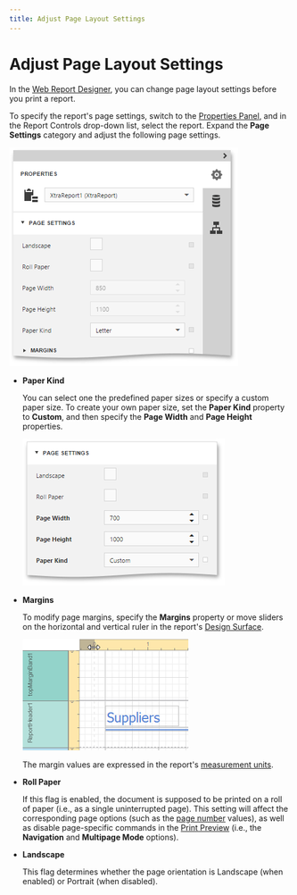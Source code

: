 ```yaml
---
title: Adjust Page Layout Settings
---
```

# Adjust Page Layout Settings
In the [Web Report Designer](../../../../../interface-elements-for-web/articles/report-designer.md), you can change page layout settings before you print a report.
 

To specify the report's page settings, switch to the [Properties Panel](../../../../../interface-elements-for-web/articles/report-designer/interface-elements/properties-panel.md), and in the Report Controls drop-down list, select the report. Expand the **Page Settings** category and adjust the following page settings.

![eud-page-settings-0](../../../../images/Img119977.png)
* **Paper Kind**
	
	You can select one the predefined paper sizes or specify a custom paper size. To create your own paper size, set the **Paper Kind** property to **Custom**, and then specify the **Page Width** and **Page Height** properties.
	
	![eud-page-settings-1](../../../../images/Img119978.png)
* **Margins**
	
	To modify page margins, specify the **Margins** property or move sliders on the horizontal and vertical ruler in the report's [Design Surface](../../../../../interface-elements-for-web/articles/report-designer/interface-elements/design-surface.md).
	
	![web-designer-surface-horizontal-ruler](../../../../images/Img24593.png)
	
	The margin values are expressed in the report's [measurement units](../../../../../interface-elements-for-web/articles/report-designer/creating-reports/basic-operations/change-measurement-units-of-a-report.md).
* **Roll Paper**
	
	If this flag is enabled, the document is supposed to be printed on a roll of paper (i.e., as a single uninterrupted page). This setting will affect the corresponding page options (such as the [page number](../../../../../interface-elements-for-web/articles/report-designer/creating-reports/add-details-about-a-report/add-page-numbers-and-system-information-to-a-report.md) values), as well as disable page-specific commands in the [Print Preview](../../../../../interface-elements-for-web/articles/report-designer/document-preview.md) (i.e., the **Navigation** and **Multipage Mode** options).
* **Landscape**
	
	This flag determines whether the page orientation is Landscape (when enabled) or Portrait (when disabled).